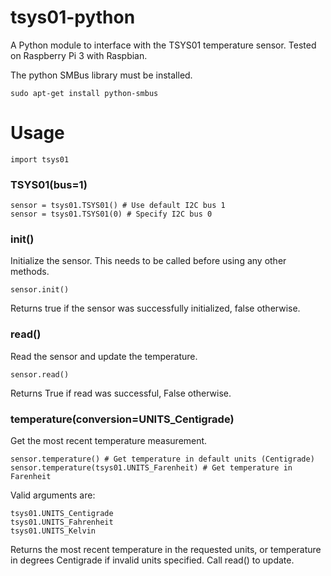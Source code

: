 # tsys01-python

A Python module to interface with the TSYS01 temperature sensor. Tested on Raspberry Pi 3 with Raspbian.

The python SMBus library must be installed.

	sudo apt-get install python-smbus

# Usage

	import tsys01

### TSYS01(bus=1)

	sensor = tsys01.TSYS01() # Use default I2C bus 1
	sensor = tsys01.TSYS01(0) # Specify I2C bus 0

### init()

Initialize the sensor. This needs to be called before using any other methods.

    sensor.init()

Returns true if the sensor was successfully initialized, false otherwise.

### read()

Read the sensor and update the temperature.

    sensor.read()

Returns True if read was successful, False otherwise.

### temperature(conversion=UNITS_Centigrade)

Get the most recent temperature measurement.

	sensor.temperature() # Get temperature in default units (Centigrade)
	sensor.temperature(tsys01.UNITS_Farenheit) # Get temperature in Farenheit

Valid arguments are:

	tsys01.UNITS_Centigrade
	tsys01.UNITS_Fahrenheit
	tsys01.UNITS_Kelvin

Returns the most recent temperature in the requested units, or temperature in degrees Centigrade if invalid units specified. Call read() to update.
